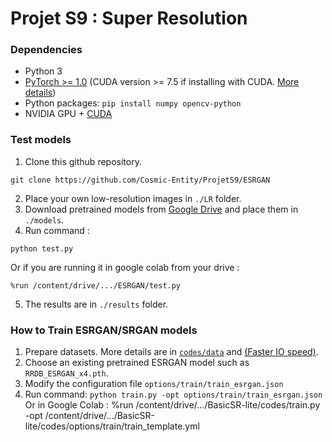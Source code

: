 # Projet S9 : Super Resolution

### Dependencies
- Python 3
- [PyTorch >= 1.0](https://pytorch.org/) (CUDA version >= 7.5 if installing with CUDA. [More details](https://pytorch.org/get-started/previous-versions/))
- Python packages:  `pip install numpy opencv-python`
- NVIDIA GPU + [CUDA](https://developer.nvidia.com/cuda-downloads)


### Test models
1. Clone this github repository.
```
git clone https://github.com/Cosmic-Entity/ProjetS9/ESRGAN
```
2. Place your own low-resolution images in `./LR` folder.
3. Download pretrained models from [Google Drive](https://drive.google.com/drive/u/0/folders/17VYV_SoZZesU6mbxz2dMAIccSSlqLecY) and place them in `./models`.
4. Run command :
```
python test.py
```
   Or if you are running it in google colab from your drive :
```
%run /content/drive/.../ESRGAN/test.py
```
5. The results are in `./results` folder.

### How to Train ESRGAN/SRGAN models

1. Prepare datasets. More details are in [`codes/data`](https://github.com/BlueAmulet/BasicSR/tree/master/codes/data) and [
(Faster IO speed)](https://github.com/xinntao/BasicSR/wiki/Faster-IO-speed). 
1. Choose an existing pretrained ESRGAN model such as `RRDB_ESRGAN_x4.pth`.
1. Modify the configuration file  `options/train/train_esrgan.json`
1. Run command: `python train.py -opt options/train/train_esrgan.json`
   Or in Google Colab : %run /content/drive/.../BasicSR-lite/codes/train.py -opt /content/drive/.../BasicSR-lite/codes/options/train/train_template.yml
